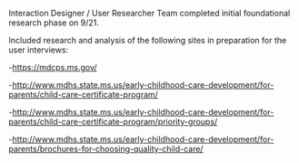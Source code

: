 Interaction Designer / User Researcher Team completed initial foundational research phase on 9/21.

Included research and analysis of the following sites in preparation for the user interviews:

-https://mdcps.ms.gov/

-http://www.mdhs.state.ms.us/early-childhood-care-development/for-parents/child-care-certificate-program/

-http://www.mdhs.state.ms.us/early-childhood-care-development/for-parents/child-care-certificate-program/priority-groups/

-http://www.mdhs.state.ms.us/early-childhood-care-development/for-parents/brochures-for-choosing-quality-child-care/

